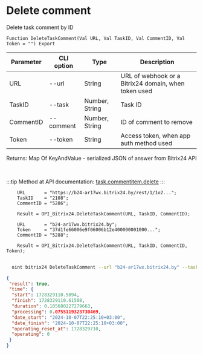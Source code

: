 ﻿---
sidebar_position: 5
---

# Delete comment
 Delete task comment by ID



`Function DeleteTaskComment(Val URL, Val TaskID, Val CommentID, Val Token = "") Export`

  | Parameter | CLI option | Type | Description |
  |-|-|-|-|
  | URL | --url | String | URL of webhook or a Bitrix24 domain, when token used |
  | TaskID | --task | Number, String | Task ID |
  | CommentID | --comment | Number, String | ID of comment to remove |
  | Token | --token | String | Access token, when app auth method used |

  
  Returns:  Map Of KeyAndValue - serialized JSON of answer from Bitrix24 API

<br/>

:::tip
Method at API documentation: [task.commentitem.delete](https://dev.1c-bitrix.ru/rest_help/tasks/task/commentitem/delete.php)
:::
<br/>


```bsl title="Code example"
    URL       = "https://b24-ar17wx.bitrix24.by/rest/1/1o2...";
    TaskID    = "2108";
    CommentID = "5286";

    Result = OPI_Bitrix24.DeleteTaskComment(URL, TaskID, CommentID);

    URL       = "b24-ar17wx.bitrix24.by";
    Token     = "37d1fe66006e9f06006b12e400000001000...";
    CommentID = "5288";

    Result = OPI_Bitrix24.DeleteTaskComment(URL, TaskID, CommentID, Token);
```



```sh title="CLI command example"
    
  oint bitrix24 DeleteTaskComment --url "b24-ar17wx.bitrix24.by" --task "1082" --comment "2936" --token "fe3fa966006e9f06006b12e400000001000..."

```

```json title="Result"
{
 "result": true,
 "time": {
  "start": 1728329110.5094,
  "finish": 1728329110.61508,
  "duration": 0.105680227279663,
  "processing": 0.0755119323730469,
  "date_start": "2024-10-07T22:25:10+03:00",
  "date_finish": "2024-10-07T22:25:10+03:00",
  "operating_reset_at": 1728329710,
  "operating": 0
 }
}
```
